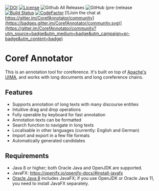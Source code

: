 [![DOI](https://zenodo.org/badge/DOI/10.5281/zenodo.1228106.svg)](https://doi.org/10.5281/zenodo.1228106)
[![License](https://img.shields.io/badge/license-Apache%202.0-blue.svg)](https://opensource.org/licenses/Apache-2.0)
![Github All Releases](https://img.shields.io/github/downloads/nilsreiter/CorefAnnotator/total.svg)
![GitHub (pre-)release](https://img.shields.io/github/release/nilsreiter/CorefAnnotator/all.svg)
[![Build Status](https://travis-ci.org/nilsreiter/CorefAnnotator.svg?branch=master)](https://travis-ci.org/nilsreiter/CorefAnnotator)
[![CodeFactor](https://www.codefactor.io/repository/github/nilsreiter/corefannotator/badge)](https://www.codefactor.io/repository/github/nilsreiter/corefannotator) [![Join the chat at https://gitter.im/CorefAnnotator/community](https://badges.gitter.im/CorefAnnotator/community.svg)](https://gitter.im/CorefAnnotator/community?utm_source=badge&utm_medium=badge&utm_campaign=pr-badge&utm_content=badge)
# Coref Annotator

This is an annotation tool for coreference. It's built on top of [Apache's UIMA](https://uima.apache.org), and works with long documents and long coreference chains.

## Features

- Supports annotation of long texts with many discourse entities
- Intuitive drag and drop operations
- Fully operable by keyboard for fast annotation
- Annotation texts can be formatted
- Search function to navigate in long texts
- Localisable in other languages (currently: English and German)
- Import and export in a few file formats
- Automatically generated candidates

## Requirements

- Java 8 or higher; both Oracle Java and OpenJDK are supported.
- JavaFX: https://openjfx.io/openjfx-docs/#install-javafx
- [Oracle Java 8](https://www.oracle.com/technetwork/java/javase/downloads/jdk8-downloads-2133151.html) includes JavaFX;
  if you use OpenJDK or Oracle Java 11, you need to install JavaFX separately.
